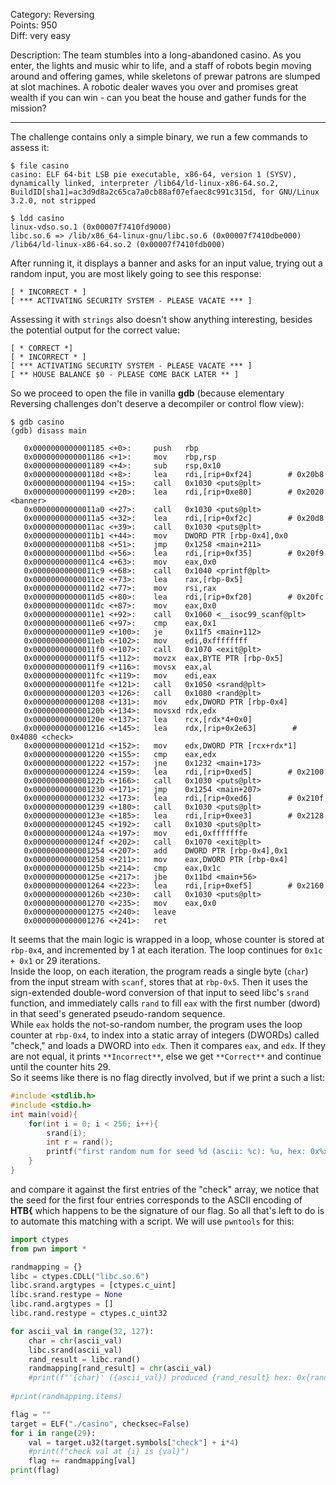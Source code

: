 Category: Reversing \
Points: 950 \
Diff: very easy

Description: The team stumbles into a long-abandoned casino. As you enter, the lights and music whir to life, and a staff of robots begin moving around and offering games, while skeletons of prewar patrons are slumped at slot machines. A robotic dealer waves you over and promises great wealth if you can win - can you beat the house and gather funds for the mission?

---

The challenge contains only a simple binary, we run a few commands to assess it:
```
$ file casino                                                                                             
casino: ELF 64-bit LSB pie executable, x86-64, version 1 (SYSV), dynamically linked, interpreter /lib64/ld-linux-x86-64.so.2, BuildID[sha1]=ac3d9d8a2c65ca7a0cb88af07efaec8c991c315d, for GNU/Linux 3.2.0, not stripped

$ ldd casino 
linux-vdso.so.1 (0x00007f7410fd9000)
libc.so.6 => /lib/x86_64-linux-gnu/libc.so.6 (0x00007f7410dbe000)
/lib64/ld-linux-x86-64.so.2 (0x00007f7410fdb000)
```

After running it, it displays a banner and asks for an input value, trying out a random input, you are most likely going to see this response:
```
[ * INCORRECT * ]
[ *** ACTIVATING SECURITY SYSTEM - PLEASE VACATE *** ]
```
Assessing it with `strings` also doesn't show anything interesting, besides the potential output for the correct value:
```
[ * CORRECT *]
[ * INCORRECT * ]
[ *** ACTIVATING SECURITY SYSTEM - PLEASE VACATE *** ]
[ ** HOUSE BALANCE $0 - PLEASE COME BACK LATER ** ]
```

So we proceed to open the file in vanilla **gdb** (because elementary Reversing challenges don't deserve a decompiler or control flow view):
```
$ gdb casino
(gdb) disass main

   0x0000000000001185 <+0>:     push   rbp                                       
   0x0000000000001186 <+1>:     mov    rbp,rsp
   0x0000000000001189 <+4>:     sub    rsp,0x10                                  
   0x000000000000118d <+8>:     lea    rdi,[rip+0xf24]        # 0x20b8          
   0x0000000000001194 <+15>:    call   0x1030 <puts@plt>                        
   0x0000000000001199 <+20>:    lea    rdi,[rip+0xe80]        # 0x2020 <banner>  
   0x00000000000011a0 <+27>:    call   0x1030 <puts@plt>                        
   0x00000000000011a5 <+32>:    lea    rdi,[rip+0xf2c]        # 0x20d8           
   0x00000000000011ac <+39>:    call   0x1030 <puts@plt>                        
   0x00000000000011b1 <+44>:    mov    DWORD PTR [rbp-0x4],0x0   
   0x00000000000011b8 <+51>:    jmp    0x1258 <main+211>   
   0x00000000000011bd <+56>:    lea    rdi,[rip+0xf35]        # 0x20f9    
   0x00000000000011c4 <+63>:    mov    eax,0x0        
   0x00000000000011c9 <+68>:    call   0x1040 <printf@plt>
   0x00000000000011ce <+73>:    lea    rax,[rbp-0x5]
   0x00000000000011d2 <+77>:    mov    rsi,rax
   0x00000000000011d5 <+80>:    lea    rdi,[rip+0xf20]        # 0x20fc
   0x00000000000011dc <+87>:    mov    eax,0x0
   0x00000000000011e1 <+92>:    call   0x1060 <__isoc99_scanf@plt>
   0x00000000000011e6 <+97>:    cmp    eax,0x1
   0x00000000000011e9 <+100>:   je     0x11f5 <main+112>
   0x00000000000011eb <+102>:   mov    edi,0xffffffff
   0x00000000000011f0 <+107>:   call   0x1070 <exit@plt>
   0x00000000000011f5 <+112>:   movzx  eax,BYTE PTR [rbp-0x5]
   0x00000000000011f9 <+116>:   movsx  eax,al
   0x00000000000011fc <+119>:   mov    edi,eax
   0x00000000000011fe <+121>:   call   0x1050 <srand@plt>
   0x0000000000001203 <+126>:   call   0x1080 <rand@plt>
   0x0000000000001208 <+131>:   mov    edx,DWORD PTR [rbp-0x4]
   0x000000000000120b <+134>:   movsxd rdx,edx
   0x000000000000120e <+137>:   lea    rcx,[rdx*4+0x0]
   0x0000000000001216 <+145>:   lea    rdx,[rip+0x2e63]        # 0x4080 <check>
   0x000000000000121d <+152>:   mov    edx,DWORD PTR [rcx+rdx*1]
   0x0000000000001220 <+155>:   cmp    eax,edx
   0x0000000000001222 <+157>:   jne    0x1232 <main+173>
   0x0000000000001224 <+159>:   lea    rdi,[rip+0xed5]        # 0x2100
   0x000000000000122b <+166>:   call   0x1030 <puts@plt>
   0x0000000000001230 <+171>:   jmp    0x1254 <main+207>
   0x0000000000001232 <+173>:   lea    rdi,[rip+0xed6]        # 0x210f
   0x0000000000001239 <+180>:   call   0x1030 <puts@plt>
   0x000000000000123e <+185>:   lea    rdi,[rip+0xee3]        # 0x2128
   0x0000000000001245 <+192>:   call   0x1030 <puts@plt>
   0x000000000000124a <+197>:   mov    edi,0xfffffffe
   0x000000000000124f <+202>:   call   0x1070 <exit@plt>
   0x0000000000001254 <+207>:   add    DWORD PTR [rbp-0x4],0x1
   0x0000000000001258 <+211>:   mov    eax,DWORD PTR [rbp-0x4]
   0x000000000000125b <+214>:   cmp    eax,0x1c
   0x000000000000125e <+217>:   jbe    0x11bd <main+56>
   0x0000000000001264 <+223>:   lea    rdi,[rip+0xef5]        # 0x2160
   0x000000000000126b <+230>:   call   0x1030 <puts@plt>
   0x0000000000001270 <+235>:   mov    eax,0x0
   0x0000000000001275 <+240>:   leave
   0x0000000000001276 <+241>:   ret

```

It seems that the main logic is wrapped in a loop, whose counter is stored at `rbp-0x4`, and incremented by 1 at each iteration. The loop continues for `0x1c + 0x1` or 29 iterations. \
Inside the loop, on each iteration, the program reads a single byte (`char`) from the input stream with `scanf`, stores that at `rbp-0x5`. Then it uses the sign-extended double-word conversion of that input to seed libc's `srand` function, and immediately calls `rand` to fill `eax` with the first number (dword) in that seed's generated pseudo-random sequence. \
While `eax` holds the not-so-random number, the program uses the loop counter at `rbp-0x4`, to index into a static array of integers (DWORDs) called "check," and loads a DWORD into `edx`.
Then it compares `eax`, and `edx`. If they are not equal, it prints `**Incorrect**`, else we get `**Correct**` and continue until the counter hits 29. \
So it seems like there is no flag directly involved, but if we print a such a list:
```C
#include <stdlib.h>
#include <stdio.h>
int main(void){
	for(int i = 0; i < 256; i++){
		srand(i);
		int r = rand();
		printf("first random num for seed %d (ascii: %c): %u, hex: 0x%x\n", i, i, r, r);
	}
}
```
and compare it against the first entries of the "check" array, we notice that the seed for the first four entries corresponds to the ASCII encoding of **HTB{** which happens to be the signature of our flag.
So all that's left to do is to automate this matching with a script.
We will use `pwntools` for this:

```python
import ctypes
from pwn import *

randmapping = {}
libc = ctypes.CDLL("libc.so.6")
libc.srand.argtypes = [ctypes.c_uint]
libc.srand.restype = None
libc.rand.argtypes = []
libc.rand.restype = ctypes.c_uint32

for ascii_val in range(32, 127):
	char = chr(ascii_val)
	libc.srand(ascii_val)
	rand_result = libc.rand()
	randmapping[rand_result] = chr(ascii_val)
	#print(f"'{char}' ({ascii_val}) produced {rand_result} hex: 0x{rand_result:08x}")
	
#print(randmapping.items)

flag = ""
target = ELF("./casino", checksec=False)
for i in range(29):
	val = target.u32(target.symbols["check"] + i*4)
	#print(f"check val at {i} is {val}")
	flag += randmapping[val]
print(flag)
```
